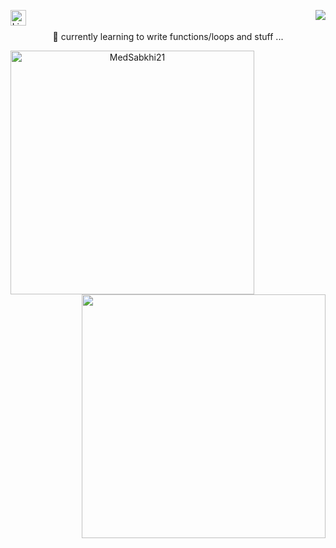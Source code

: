 <div align=center>
<img align="right" src="https://komarev.com/ghpvc/?username=wassef911&label=Profile%20views&color=0e75b6&style=flat">
  
  [<img align="left" src="https://img.shields.io/badge/LinkedIn-0077B5?style=for-the-badge&logo=linkedin&logoColor=white" alt="LinkedIn" title="LinkedIn" height="25" />](https://www.linkedin.com/in/wassef-ben-ahmed/)
</div>
  <br><br>
  
<div align="center">🤯 currently learning to write functions/loops and stuff ...</div>

 <p align=center>
  <div align=center>
    <a href="https://github.com/denvercoder1/github-readme-streak-stats" title="Go to Source">
      <img align="left" width=390 src="https://github-readme-streak-stats.herokuapp.com/?user=wassef911&theme=react&border=61dafb&hide_border=true" alt="MedSabkhi21" />
    </a>
    <a href="https://github.com/anuraghazra/github-readme-stats" title="Go to Source">
      <img align="right" width=390 src="https://github-readme-stats.vercel.app/api?username=wassef911&show_icons=true&theme=react&border_color=61dafb&hide_border=true" />
    </a>
  </div>    
</p>
